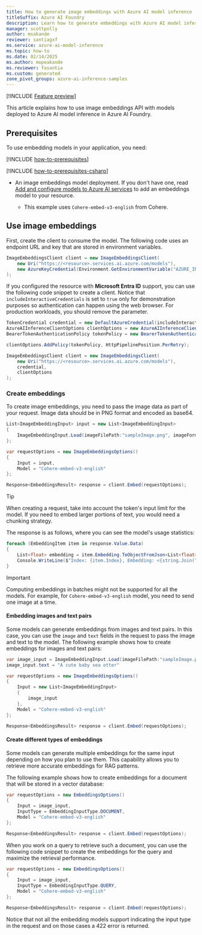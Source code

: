 ```yaml
---
title: How to generate image embeddings with Azure AI model inference
titleSuffix: Azure AI Foundry
description: Learn how to generate embeddings with Azure AI model inference
manager: scottpolly
author: msakande
reviewer: santiagxf
ms.service: azure-ai-model-inference
ms.topic: how-to
ms.date: 02/14/2025
ms.author: mopeakande
ms.reviewer: fasantia
ms.custom: generated
zone_pivot_groups: azure-ai-inference-samples
---
```


[!INCLUDE [Feature preview](~/reusable-content/ce-skilling/azure/includes/ai-studio/includes/feature-preview.md)]

This article explains how to use image embeddings API with models deployed to Azure AI model inference in Azure AI Foundry.

## Prerequisites

To use embedding models in your application, you need:

[!INCLUDE [how-to-prerequisites](../how-to-prerequisites.md)]

[!INCLUDE [how-to-prerequisites-csharp](../how-to-prerequisites-csharp.md)]

* An image embeddings model deployment. If you don't have one, read [Add and configure models to Azure AI services](../../how-to/create-model-deployments.md) to add an embeddings model to your resource.

  * This example uses `Cohere-embed-v3-english` from Cohere.

## Use image embeddings

First, create the client to consume the model. The following code uses an endpoint URL and key that are stored in environment variables.


```csharp
ImageEmbeddingsClient client = new ImageEmbeddingsClient(
    new Uri("https://<resource>.services.ai.azure.com/models"),
    new AzureKeyCredential(Environment.GetEnvironmentVariable("AZURE_INFERENCE_CREDENTIAL"))
);
```

If you configured the resource with **Microsoft Entra ID** support, you can use the following code snippet to create a client. Notice that `includeInteractiveCredentials` is set to `true` only for demonstration purposes so authentication can happen using the web browser. For production workloads, you should remove the parameter.

```csharp
TokenCredential credential = new DefaultAzureCredential(includeInteractiveCredentials: true);
AzureAIInferenceClientOptions clientOptions = new AzureAIInferenceClientOptions();
BearerTokenAuthenticationPolicy tokenPolicy = new BearerTokenAuthenticationPolicy(credential, new string[] { "https://cognitiveservices.azure.com/.default" });

clientOptions.AddPolicy(tokenPolicy, HttpPipelinePosition.PerRetry);

ImageEmbeddingsClient client = new ImageEmbeddingsClient(
    new Uri("https://<resource>.services.ai.azure.com/models"),
    credential,
    clientOptions
);
```

### Create embeddings

To create image embeddings, you need to pass the image data as part of your request. Image data should be in PNG format and encoded as base64.

```csharp
List<ImageEmbeddingInput> input = new List<ImageEmbeddingInput>
{
    ImageEmbeddingInput.Load(imageFilePath:"sampleImage.png", imageFormat:"png")
};

var requestOptions = new ImageEmbeddingsOptions()
{
    Input = input,
    Model = "Cohere-embed-v3-english"
};

Response<EmbeddingsResult> response = client.Embed(requestOptions);
```

> [!TIP]
> When creating a request, take into account the token's input limit for the model. If you need to embed larger portions of text, you would need a chunking strategy.

The response is as follows, where you can see the model's usage statistics:


```csharp
foreach (EmbeddingItem item in response.Value.Data)
{
    List<float> embedding = item.Embedding.ToObjectFromJson<List<float>>();
    Console.WriteLine($"Index: {item.Index}, Embedding: <{string.Join(", ", embedding)}>");
}
```

> [!IMPORTANT]
> Computing embeddings in batches might not be supported for all the models. For example, for `Cohere-embed-v3-english` model, you need to send one image at a time.

#### Embedding images and text pairs

Some models can generate embeddings from images and text pairs. In this case, you can use the `image` and `text` fields in the request to pass the image and text to the model. The following example shows how to create embeddings for images and text pairs:


```csharp
var image_input = ImageEmbeddingInput.Load(imageFilePath:"sampleImage.png", imageFormat:"png")
image_input.text = "A cute baby sea otter"

var requestOptions = new ImageEmbeddingsOptions()
{
    Input = new List<ImageEmbeddingInput>
    {
        image_input
    },
    Model = "Cohere-embed-v3-english"
};

Response<EmbeddingsResult> response = client.Embed(requestOptions);
```

#### Create different types of embeddings

Some models can generate multiple embeddings for the same input depending on how you plan to use them. This capability allows you to retrieve more accurate embeddings for RAG patterns. 

The following example shows how to create embeddings for a document that will be stored in a vector database:


```csharp
var requestOptions = new EmbeddingsOptions()
{
    Input = image_input,
    InputType = EmbeddingInputType.DOCUMENT, 
    Model = "Cohere-embed-v3-english"
};

Response<EmbeddingsResult> response = client.Embed(requestOptions);
```

When you work on a query to retrieve such a document, you can use the following code snippet to create the embeddings for the query and maximize the retrieval performance.


```csharp
var requestOptions = new EmbeddingsOptions()
{
    Input = image_input,
    InputType = EmbeddingInputType.QUERY,
    Model = "Cohere-embed-v3-english"
};

Response<EmbeddingsResult> response = client.Embed(requestOptions);
```

Notice that not all the embedding models support indicating the input type in the request and on those cases a 422 error is returned.
